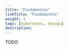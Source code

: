 ```yaml
---
title: "Fundamentos"
linkTitle: "Fundamentos"
weight: 1
tags: [kubernetes, devops]
description:  
---
```


TODO